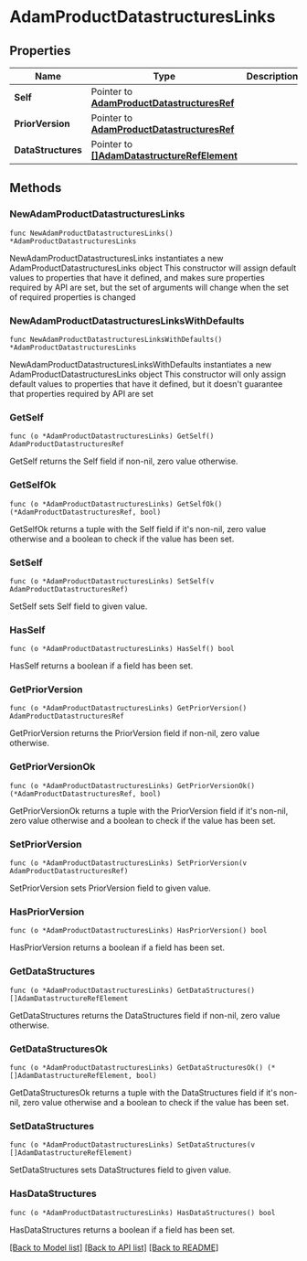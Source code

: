 # AdamProductDatastructuresLinks

## Properties

Name | Type | Description | Notes
------------ | ------------- | ------------- | -------------
**Self** | Pointer to [**AdamProductDatastructuresRef**](AdamProductDatastructuresRef.md) |  | [optional] 
**PriorVersion** | Pointer to [**AdamProductDatastructuresRef**](AdamProductDatastructuresRef.md) |  | [optional] 
**DataStructures** | Pointer to [**[]AdamDatastructureRefElement**](AdamDatastructureRefElement.md) |  | [optional] 

## Methods

### NewAdamProductDatastructuresLinks

`func NewAdamProductDatastructuresLinks() *AdamProductDatastructuresLinks`

NewAdamProductDatastructuresLinks instantiates a new AdamProductDatastructuresLinks object
This constructor will assign default values to properties that have it defined,
and makes sure properties required by API are set, but the set of arguments
will change when the set of required properties is changed

### NewAdamProductDatastructuresLinksWithDefaults

`func NewAdamProductDatastructuresLinksWithDefaults() *AdamProductDatastructuresLinks`

NewAdamProductDatastructuresLinksWithDefaults instantiates a new AdamProductDatastructuresLinks object
This constructor will only assign default values to properties that have it defined,
but it doesn't guarantee that properties required by API are set

### GetSelf

`func (o *AdamProductDatastructuresLinks) GetSelf() AdamProductDatastructuresRef`

GetSelf returns the Self field if non-nil, zero value otherwise.

### GetSelfOk

`func (o *AdamProductDatastructuresLinks) GetSelfOk() (*AdamProductDatastructuresRef, bool)`

GetSelfOk returns a tuple with the Self field if it's non-nil, zero value otherwise
and a boolean to check if the value has been set.

### SetSelf

`func (o *AdamProductDatastructuresLinks) SetSelf(v AdamProductDatastructuresRef)`

SetSelf sets Self field to given value.

### HasSelf

`func (o *AdamProductDatastructuresLinks) HasSelf() bool`

HasSelf returns a boolean if a field has been set.

### GetPriorVersion

`func (o *AdamProductDatastructuresLinks) GetPriorVersion() AdamProductDatastructuresRef`

GetPriorVersion returns the PriorVersion field if non-nil, zero value otherwise.

### GetPriorVersionOk

`func (o *AdamProductDatastructuresLinks) GetPriorVersionOk() (*AdamProductDatastructuresRef, bool)`

GetPriorVersionOk returns a tuple with the PriorVersion field if it's non-nil, zero value otherwise
and a boolean to check if the value has been set.

### SetPriorVersion

`func (o *AdamProductDatastructuresLinks) SetPriorVersion(v AdamProductDatastructuresRef)`

SetPriorVersion sets PriorVersion field to given value.

### HasPriorVersion

`func (o *AdamProductDatastructuresLinks) HasPriorVersion() bool`

HasPriorVersion returns a boolean if a field has been set.

### GetDataStructures

`func (o *AdamProductDatastructuresLinks) GetDataStructures() []AdamDatastructureRefElement`

GetDataStructures returns the DataStructures field if non-nil, zero value otherwise.

### GetDataStructuresOk

`func (o *AdamProductDatastructuresLinks) GetDataStructuresOk() (*[]AdamDatastructureRefElement, bool)`

GetDataStructuresOk returns a tuple with the DataStructures field if it's non-nil, zero value otherwise
and a boolean to check if the value has been set.

### SetDataStructures

`func (o *AdamProductDatastructuresLinks) SetDataStructures(v []AdamDatastructureRefElement)`

SetDataStructures sets DataStructures field to given value.

### HasDataStructures

`func (o *AdamProductDatastructuresLinks) HasDataStructures() bool`

HasDataStructures returns a boolean if a field has been set.


[[Back to Model list]](../README.md#documentation-for-models) [[Back to API list]](../README.md#documentation-for-api-endpoints) [[Back to README]](../README.md)


